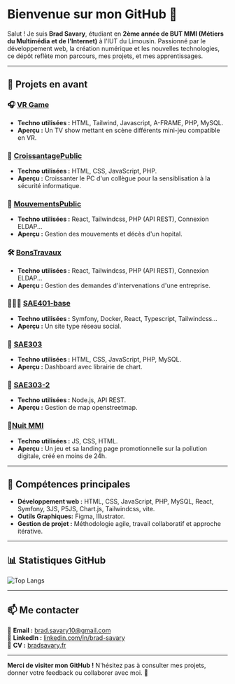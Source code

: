 # Bienvenue sur mon GitHub 👋

Salut ! Je suis **Brad Savary**, étudiant en **2ème année de BUT MMI (Métiers du Multimédia et de l'Internet)** à l'IUT du Limousin. Passionné par le développement web, la création numérique et les nouvelles technologies, ce dépôt reflète mon parcours, mes projets, et mes apprentissages.

---

## 🌟 Projets en avant

### 🎧 [VR Game](https://github.com/BradSavary/Let_him_quizz)
- **Techno utilisées :** HTML, Tailwind, Javascript, A-FRAME, PHP, MySQL.
- **Aperçu :** Un TV show mettant en scène différents mini-jeu compatible en VR.

### 🥐 [CroissantagePublic](https://github.com/BradSavary/CroissantagePublic)
- **Techno utilisées :** HTML, CSS, JavaScript, PHP.
- **Aperçu :** Croissanter le PC d'un collègue pour la sensiblisation à la sécurité informatique.

### 🏥 [MouvementsPublic](https://github.com/BradSavary/MouvementsPublic)
- **Techno utilisées :** React, Tailwindcss, PHP (API REST), Connexion ELDAP...
- **Aperçu :** Gestion des mouvements et décès d'un hopital.

### 🛠️ [BonsTravaux](https://github.com/BradSavary/BonsTravaux)
- **Techno utilisées :** React, Tailwindcss, PHP (API REST), Connexion ELDAP...
- **Aperçu :** Gestion des demandes d'intervenations d'une entreprise.

### 🧑‍🤝‍🧑 [SAE401‑base](https://github.com/BradSavary/SAE401-base)
- **Techno utilisées :** Symfony, Docker, React, Typescript, Tailwindcss...
- **Aperçu :** Un site type réseau social.

### 🚀 [SAE303](https://github.com/BradSavary/SAE303)
- **Techno utilisées :** HTML, CSS, JavaScript, PHP, MySQL.
- **Aperçu :** Dashboard avec librairie de chart.

### 🌌 [SAE303-2](https://github.com/BradSavary/SAE303-2)
- **Techno utilisées :** Node.js, API REST.
- **Aperçu :** Gestion de map openstreetmap.

### 🌃[Nuit MMI](https://github.com/BradSavary/Nuit-MMI)
- **Techno utilisées :** JS, CSS, HTML.
- **Aperçu :** Un jeu et sa landing page promotionnelle sur la pollution digitale, créé en moins de 24h.
  
---

## 🎯 Compétences principales
- **Développement web :** HTML, CSS, JavaScript, PHP, MySQL, React, Symfony, 3JS, P5JS, Chart.js, Tailwindcss, vite.
- **Outils Graphiques:** Figma, Illustrator.
- **Gestion de projet :** Méthodologie agile, travail collaboratif et approche itérative.

---

## 📊 Statistiques GitHub

![Top Langs](https://github-readme-stats.vercel.app/api/top-langs/?username=bradsavary&layout=compact&theme=radical)

---

## 📫 Me contacter
📧 **Email :** [brad.savary10@gmail.com](mailto:brad.savary10@gmail.com)  
💼 **LinkedIn :** [linkedin.com/in/brad-savary](https://www.linkedin.com/in/brad-savary-07322b294/)  
🪪 **CV :** [bradsavary.fr](http://bradsavary.fr/assets/CV-BH9dEKo2.pdf)

---

**Merci de visiter mon GitHub !** N'hésitez pas à consulter mes projets, donner votre feedback ou collaborer avec moi. 🚀

